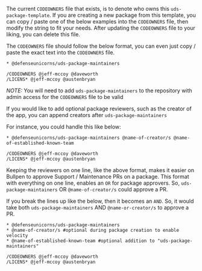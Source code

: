 The current `CODEOWNERS` file that exists, is to denote who owns this `uds-package-template`. If you are creating a new package from this template, you can copy / paste one of the below examples into the `CODEOWNERS` file, then modify the string to fit your needs. After updating the `CODEOWNERS` file to your liking, you can delete this file. 

The `CODEOWNERS` file should follow the below format, you can even just copy / paste the exact text into the `CODEOWNERS` file. 

```
* @defenseunicorns/uds-package-maintainers

/CODEOWNERS @jeff-mccoy @daveworth 
/LICENS* @jeff-mccoy @austenbryan
```
*NOTE:* You will need to add `uds-package-maintainers` to the repository with admin access for the `CODEOWNERS` file to be valid

If you would like to add optional package reviewers, such as the creator of the app, you can append creators after `uds-package-maintainers`

For instance, you could handle this like below: 

```
* @defenseunicorns/uds-package-maintainers @name-of-creator/s @name-of-established-known-team

/CODEOWNERS @jeff-mccoy @daveworth 
/LICENS* @jeff-mccoy @austenbryan
```

Keeping the reviewers on one line, like the above format, makes it easier on Bullpen to approve Support / Maintenance PRs on a package. 
This format with everything on one line, enables an `OR` for package approvers. So, `uds-package-maintainers` OR `@name-of-creator/s` could approve a PR. 


If you break the lines up like the below, then it becomes an `AND`. So, it would take both `uds-package-maintainers` AND `@name-or-creator/s` to approve a PR. 

```
* @defenseunicorns/uds-package-maintainers
* @name-of-creator/s #optional during package creation to enable velocity
* @name-of-established-known-team #optional addition to "uds-package-maintainers"

/CODEOWNERS @jeff-mccoy @daveworth 
/LICENS* @jeff-mccoy @austenbryan
```
